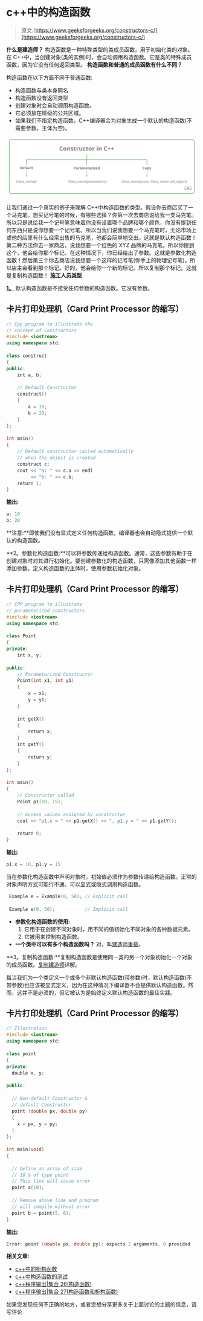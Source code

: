 # c++中的构造函数

> 原文:[https://www.geeksforgeeks.org/constructors-c/](https://www.geeksforgeeks.org/constructors-c/)

**什么是建造师？**
构造函数是一种特殊类型的类成员函数，用于初始化类的对象。在 C++中，当创建对象(类的实例)时，会自动调用构造函数。它是类的特殊成员函数，因为它没有任何返回类型。
**构造函数和普通的成员函数有什么不同？**

构造函数在以下方面不同于普通函数:

*   构造函数与类本身同名
*   构造函数没有返回类型
*   创建对象时会自动调用构造函数。
*   它必须放在班级的公共区域。
*   如果我们不指定构造函数，C++编译器会为对象生成一个默认的构造函数(不需要参数，主体为空)。

![](img/ccc6536dd049c16ca009ac04387a963b.png)

让我们通过一个真实的例子来理解 C++中构造函数的类型。假设你去商店买了一个马克笔。想买记号笔的时候，有哪些选择？你第一次去商店说给我一支马克笔。所以只是说给我一个记号笔意味着你没有设置哪个品牌和哪个颜色，你没有提到任何东西只是说你想要一个记号笔。所以当我们说我想要一个马克笔时，无论市场上或他的店里有什么经常出售的马克笔，他都会简单地交出。这就是默认构造函数！第二种方法你去一家商店，说我想要一个红色的 XYZ 品牌的马克笔。所以你提到这个，他会给你那个标记。在这种情况下，你已经给出了参数。这就是参数化构造函数！然后第三个你去商店说我想要一个这样的记号笔(你手上的物理记号笔)。所以店主会看到那个标记。好的，他会给你一个新的标记。所以复制那个标记。这就是复制构造函数！
**施工人员类型**

[**1。**](https://www.geeksforgeeks.org/c-internals-default-constructors-set-1/) 默认构造函数是不接受任何参数的构造函数。它没有参数。

## 卡片打印处理机（Card Print Processor 的缩写）

```cpp
// Cpp program to illustrate the
// concept of Constructors
#include <iostream>
using namespace std;

class construct
{
public:
    int a, b;

    // Default Constructor
    construct()
    {
        a = 10;
        b = 20;
    }
};

int main()
{
    // Default constructor called automatically
    // when the object is created
    construct c;
    cout << "a: " << c.a << endl
         << "b: " << c.b;
    return 1;
}
```

**输出:**

```cpp
a: 10
b: 20
```

**注意:**即使我们没有显式定义任何构造函数，编译器也会自动隐式提供一个默认的构造函数。

**2。参数化构造函数:**可以将参数传递给构造函数。通常，这些参数有助于在创建对象时对其进行初始化。要创建参数化的构造函数，只需像添加其他函数一样添加参数。定义构造函数的主体时，使用参数初始化对象。

## 卡片打印处理机（Card Print Processor 的缩写）

```cpp
// CPP program to illustrate
// parameterized constructors
#include <iostream>
using namespace std;

class Point
{
private:
    int x, y;

public:
    // Parameterized Constructor
    Point(int x1, int y1)
    {
        x = x1;
        y = y1;
    }

    int getX()
    {
        return x;
    }
    int getY()
    {
        return y;
    }
};

int main()
{
    // Constructor called
    Point p1(10, 15);

    // Access values assigned by constructor
    cout << "p1.x = " << p1.getX() << ", p1.y = " << p1.getY();

    return 0;
}
```

**输出:**

```cpp
p1.x = 10, p1.y = 15
```

当在参数化构造函数中声明对象时，初始值必须作为参数传递给构造函数。正常的对象声明方式可能行不通。可以显式或隐式调用构造函数。

```cpp
 Example e = Example(0, 50); // Explicit call

 Example e(0, 50);           // Implicit call
```

*   **参数化构造函数的使用:**
    1.  它用于在创建不同对象时，用不同的值初始化不同对象的各种数据元素。
    2.  它被用来控制构造函数。
*   **一个类中可以有多个构造函数吗？**
    对，叫[建造师重载](https://www.geeksforgeeks.org/constructor-overloading-c/)。

**3。复制构造函数:**复制构造函数是使用同一类的另一个对象初始化一个对象的成员函数。[复制建造师](https://www.geeksforgeeks.org/copy-constructor-in-cpp/)详解。

每当我们为一个类定义一个或多个非默认构造函数(带参数)时，默认构造函数(不带参数)也应该被显式定义，因为在这种情况下编译器不会提供默认构造函数。然而，这并不是必须的，但它被认为是始终定义默认构造函数的最佳实践。

## 卡片打印处理机（Card Print Processor 的缩写）

```cpp
// Illustration
#include <iostream>
using namespace std;

class point
{
private:
  double x, y;

public:

  // Non-default Constructor &
  // default Constructor
  point (double px, double py)
  {
    x = px, y = py;
  }
};

int main(void)
{

  // Define an array of size
  // 10 & of type point
  // This line will cause error
  point a[10];

  // Remove above line and program
  // will compile without error
  point b = point(5, 6);
}
```

**输出:**

```cpp
Error: point (double px, double py): expects 2 arguments, 0 provided
```

**相关文章:**

*   [c++中的析构函数](https://www.geeksforgeeks.org/destructors-c/)
*   [c++中构造函数的测试](https://www.geeksforgeeks.org/c-plus-plus-gq/constructors-gq/)
*   [c++程序输出|集合 26(构造函数)](https://www.geeksforgeeks.org/output-c-programs-set-26-constructors/)
*   [c++程序输出|集合 27(构造函数和析构函数)](https://www.geeksforgeeks.org/output-c-programs-set-27-constructors-destructors/)

如果您发现任何不正确的地方，或者您想分享更多关于上面讨论的主题的信息，请写评论